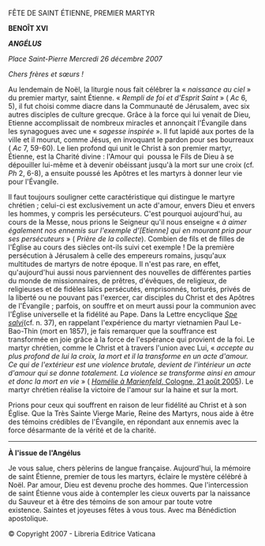 FÊTE DE SAINT ÉTIENNE, PREMIER MARTYR

**BENOÎT XVI**

***ANGÉLUS***

*Place Saint-Pierre* *Mercredi 26 décembre 2007*

*Chers frères et sœurs !*

Au lendemain de Noël, la liturgie nous fait célébrer la « *naissance au ciel* » du premier martyr, saint Étienne. « *Rempli de foi et d'Esprit Saint* » ( *Ac* 6, 5), il fut choisi comme diacre dans la Communauté de Jérusalem, avec six autres disciples de culture grecque. Grâce à la force qui lui venait de Dieu, Etienne accomplissait de nombreux miracles et annonçait l'Évangile dans les synagogues avec une « *sagesse inspirée* ». Il fut lapidé aux portes de la ville et il mourut, comme Jésus, en invoquant le pardon pour ses bourreaux ( *Ac* 7, 59-60). Le lien profond qui unit le Christ à son premier martyr, Étienne, est la Charité divine : l'Amour qui  poussa le Fils de Dieu à se dépouiller lui-même et à devenir obéissant jusqu'à la mort sur une croix (cf. *Ph* 2, 6-8), a ensuite poussé les Apôtres et les martyrs à donner leur vie pour l'Évangile.

Il faut toujours souligner cette caractéristique qui distingue le martyre chrétien ; celui-ci est exclusivement un acte d'amour, envers Dieu et envers les hommes, y compris les persécuteurs. C'est pourquoi aujourd'hui, au cours de la Messe, nous prions le Seigneur qu'il nous enseigne « *à aimer également nos ennemis sur l'exemple d'[Etienne] qui en mourant pria pour ses persécuteurs* » ( *Prière de la collecte*). Combien de fils et de filles de l'Église au cours des siècles ont-ils suivi cet exemple ! De la première persécution à Jérusalem à celle des empereurs romains, jusqu'aux multitudes de martyrs de notre époque. Il n'est pas rare, en effet, qu'aujourd'hui aussi nous parviennent des nouvelles de différentes parties du monde de missionnaires, de prêtres, d'évêques, de religieux, de religieuses et de fidèles laïcs persécutés, emprisonnés, torturés, privés de la liberté ou ne pouvant pas l'exercer, car disciples du Christ et des Apôtres de l'Évangile ; parfois, on souffre et on meurt aussi pour la communion avec l'Église universelle et la fidélité au Pape. Dans la Lettre encyclique *[Spe salvi](http://w2.vatican.va/content/benedict-xvi/fr/encyclicals/documents/hf_ben-xvi_enc_20071130_spe-salvi.html)*(cf. n. 37), en rappelant l'expérience du martyr vietnamien Paul Le-Bao-Thin (mort en 1857), je fais remarquer que la souffrance est transformée en joie grâce à la force de l'espérance qui provient de la foi. Le martyr chrétien, comme le Christ et à travers l'union avec Lui, « *accepte au plus profond de lui la croix, la mort et il la transforme en un acte d'amour. Ce qui de l'extérieur est une violence brutale, devient de l'intérieur un acte d'amour qui se donne totalement. La violence se transforme ainsi en amour et donc la mort en vie* » ( [*Homélie à Marienfeld*, Cologne, 21 août 2005](http://w2.vatican.va/content/benedict-xvi/fr/homilies/2005/documents/hf_ben-xvi_hom_20050821_20th-world-youth-day.html)). Le martyr chrétien réalise la victoire de l'amour sur la haine et sur la mort.

Prions pour ceux qui souffrent en raison de leur fidélité au Christ et à son Église. Que la Très Sainte Vierge Marie, Reine des Martyrs, nous aide à être des témoins crédibles de l'Évangile, en répondant aux ennemis avec la force désarmante de la vérité et de la charité.

* * *

**À l'issue de l'Angélus**

Je vous salue, chers pèlerins de langue française. Aujourd'hui, la mémoire de saint Étienne, premier de tous les martyrs, éclaire le mystère célébré à Noël. Par amour, Dieu est devenu proche des hommes. Que l'intercession de saint Étienne vous aide à contempler les cieux ouverts par la naissance du Sauveur et à être des témoins de son amour par toute votre existence. Saintes et joyeuses fêtes à vous tous. Avec ma Bénédiction apostolique.

© Copyright 2007 - Libreria Editrice Vaticana